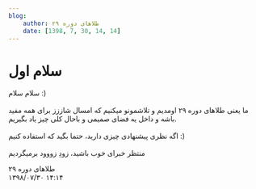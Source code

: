 ```yaml
---
blog:
    author: طلاهای دوره ۲۹
    date: [1398, 7, 30, 14, 14]
---
```

# سلام اول

<div class="cnt">
<p>سلام سلام :)<br/><br/>ما یعنی طلاهای دوره ۲۹ اومدیم و تلاشمونو میکنیم که امسال شاززز برای همه مفید باشه و داخل یه فضای صمیمی و باحال کلی چیز یاد بگیریم.<br/><br/>اگه نظری پیشنهادی چیزی دارید، حتما بگید که استفاده کنیم :)<br/><br/>منتظر خبرای خوب باشید، زودِ زووود برمیگردیم</p>
</div>

<div class="blog-info">
    <div class="blog-author">طلاهای دوره ۲۹</div>
    <div class="blog-date">۱۳۹۸/۰۷/۳۰ ۱۴:۱۴</div>
</div>

